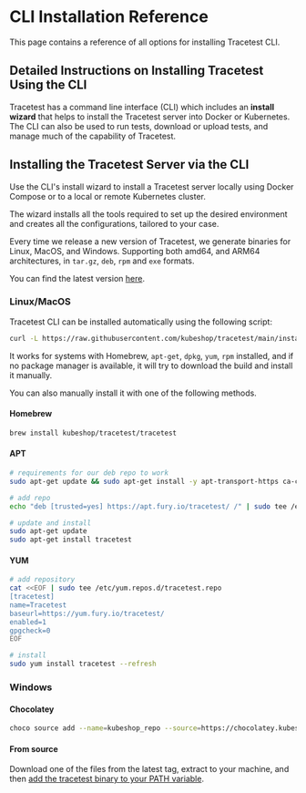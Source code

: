# CLI Installation Reference

This page contains a reference of all options for installing Tracetest CLI.

## Detailed Instructions on Installing Tracetest Using the CLI

Tracetest has a command line interface (CLI) which includes an **install wizard** that helps to install the Tracetest server into Docker or Kubernetes. The CLI can also be used to run tests, download or upload tests, and manage much of the capability of Tracetest.

## Installing the Tracetest Server via the CLI

Use the CLI's install wizard to install a Tracetest server locally using Docker Compose or to a local or remote Kubernetes cluster.

The wizard installs all the tools required to set up the desired environment and creates all the configurations, tailored to your case.

Every time we release a new version of Tracetest, we generate binaries for Linux, MacOS, and Windows. Supporting both amd64, and ARM64 architectures, in `tar.gz`, `deb`, `rpm` and `exe` formats.

You can find the latest version [here](https://github.com/kubeshop/tracetest/releases/latest).

### Linux/MacOS

Tracetest CLI can be installed automatically using the following script:

```sh
curl -L https://raw.githubusercontent.com/kubeshop/tracetest/main/install-cli.sh | bash
```

It works for systems with Homebrew, `apt-get`, `dpkg`, `yum`, `rpm` installed, and if no package manager is available, it will try to download the build and install it manually.

You can also manually install it with one of the following methods.

#### Homebrew

```sh
brew install kubeshop/tracetest/tracetest
```

#### APT

```sh
# requirements for our deb repo to work
sudo apt-get update && sudo apt-get install -y apt-transport-https ca-certificates

# add repo
echo "deb [trusted=yes] https://apt.fury.io/tracetest/ /" | sudo tee /etc/apt/sources.list.d/fury.list

# update and install
sudo apt-get update
sudo apt-get install tracetest
```

#### YUM

```sh
# add repository
cat <<EOF | sudo tee /etc/yum.repos.d/tracetest.repo
[tracetest]
name=Tracetest
baseurl=https://yum.fury.io/tracetest/
enabled=1
gpgcheck=0
EOF

# install
sudo yum install tracetest --refresh
```

### Windows

#### Chocolatey

```bash
choco source add --name=kubeshop_repo --source=https://chocolatey.kubeshop.io/chocolatey ; choco install tracetest
```

#### From source

Download one of the files from the latest tag, extract to your machine, and then [add the tracetest binary to your PATH variable](https://stackoverflow.com/a/41895179).
